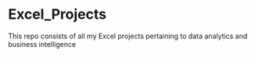# Excel_Projects
This repo consists of all my Excel projects pertaining to data analytics and business intelligence
